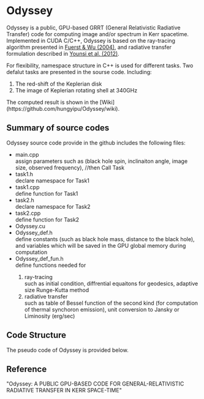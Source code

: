 # Odyssey
Odyssey is a public, GPU-based GRRT (General Relativistic Radiative Transfer) code for computing image and/or spectrum in Kerr spacetime. Implemented in CUDA C/C++, Odyssey is based on the ray-tracing algorithm presented in [Fuerst & Wu (2004)](http://adsabs.harvard.edu/abs/2004A%26A...424..733F), and radiative transfer formulation described in [Younsi et al. (2012)](http://adsabs.harvard.edu/abs/2012A%26A...545A..13Y).

For flexibility, namespace structure in C++  is used for different tasks. Two defalut tasks are presented in the sourse code. Including:
<ol>
 <li>The red-shift of the Keplerian disk</li>
 <li>The image of Keplerian rotating shell at 340GHz</li>
 </ol>
 The computed result is shown in the [Wiki](https://github.com/hungyipu/Odyssey/wiki). 
 


## Summary of source codes
Odyssey source code provide in the github includes the following files:
<ul>
 <li>main.cpp</li>
 assign parameters such as (black hole spin, inclinaiton angle, image size, observed frequency), //then Call Task
 
 <li>task1.h</li>
 declare namespace for Task1
 
 <li>task1.cpp</li>
 define function for Task1
 
 <li>task2.h</li>
 declare namespace for Task2
 
 <li>task2.cpp</li>
 define function for Task2
 
 <li>Odyssey.cu</li>
 
 <li>Odyssey_def.h</li>
 define constants (such as black hole mass, distance to the black hole), and variables which will be saved in the GPU global memory during computation
 
 <li>Odyssey_def_fun.h</li>
 define functions needed for 
 <ol>
 <li>ray-tracing</li>
 such as initial condition, diffrential equaitons for geodesics, adaptive size Runge-Kutta method 
 <li>radiative transfer</li>
 such as table of Bessel function of the second kind (for computation of thermal synchoron emission), unit conversion to Jansky or Liminosity (erg/sec)
 </ol>

 
</ul>




## Code Structure
The pseudo code of Odyssey is provided below.


## Reference
"Odyssey: A PUBLIC GPU-BASED CODE FOR GENERAL-RELATIVISTIC RADIATIVE TRANSFER IN KERR
SPACE-TIME"
